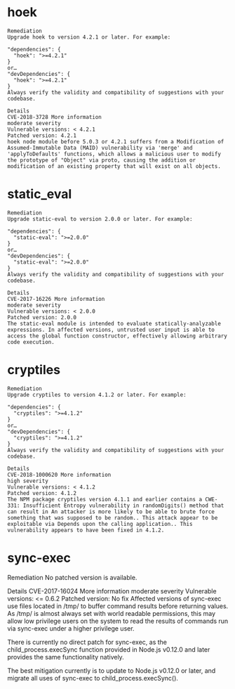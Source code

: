 
# hoek
```
Remediation
Upgrade hoek to version 4.2.1 or later. For example:

"dependencies": {
  "hoek": ">=4.2.1"
}
or…
"devDependencies": {
  "hoek": ">=4.2.1"
}
Always verify the validity and compatibility of suggestions with your codebase.

Details
CVE-2018-3728 More information
moderate severity
Vulnerable versions: < 4.2.1
Patched version: 4.2.1
hoek node module before 5.0.3 or 4.2.1 suffers from a Modification of Assumed-Immutable Data (MAID) vulnerability via 'merge' and 'applyToDefaults' functions, which allows a malicious user to modify the prototype of "Object" via proto, causing the addition or modification of an existing property that will exist on all objects.
```

# static_eval
```
Remediation
Upgrade static-eval to version 2.0.0 or later. For example:

"dependencies": {
  "static-eval": ">=2.0.0"
}
or…
"devDependencies": {
  "static-eval": ">=2.0.0"
}
Always verify the validity and compatibility of suggestions with your codebase.

Details
CVE-2017-16226 More information
moderate severity
Vulnerable versions: < 2.0.0
Patched version: 2.0.0
The static-eval module is intended to evaluate statically-analyzable expressions. In affected versions, untrusted user input is able to access the global function constructor, effectively allowing arbitrary code execution.
```

# cryptiles
```
Remediation
Upgrade cryptiles to version 4.1.2 or later. For example:

"dependencies": {
  "cryptiles": ">=4.1.2"
}
or…
"devDependencies": {
  "cryptiles": ">=4.1.2"
}
Always verify the validity and compatibility of suggestions with your codebase.

Details
CVE-2018-1000620 More information
high severity
Vulnerable versions: < 4.1.2
Patched version: 4.1.2
The NPM package cryptiles version 4.1.1 and earlier contains a CWE-331: Insufficient Entropy vulnerability in randomDigits() method that can result in An attacker is more likely to be able to brute force something that was supposed to be random.. This attack appear to be exploitable via Depends upon the calling application.. This vulnerability appears to have been fixed in 4.1.2.
```

# sync-exec
Remediation
No patched version is available.

Details
CVE-2017-16024 More information
moderate severity
Vulnerable versions: <= 0.6.2
Patched version: No fix
Affected versions of sync-exec use files located in /tmp/ to buffer command results before returning values. As /tmp/ is almost always set with world readable permissions, this may allow low privilege users on the system to read the results of commands run via sync-exec under a higher privilege user.

There is currently no direct patch for sync-exec, as the child_process.execSync function provided in Node.js v0.12.0 and later provides the same functionality natively.

The best mitigation currently is to update to Node.js v0.12.0 or later, and migrate all uses of sync-exec to child_process.execSync().
